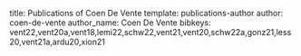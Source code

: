 title: Publications of Coen De Vente
template: publications-author
author: coen-de-vente
author_name: Coen De Vente
bibkeys: vent22,vent20a,vent18,lemi22,schw22,vent21,vent20,schw22a,gonz21,less20,vent21a,ardu20,xion21